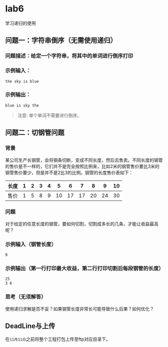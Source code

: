 # lab6
学习递归的使用
## 问题一：字符串倒序（无需使用递归）
### 问题描述：给定一个字符串，将其中的单词进行倒序打印
### 示例输入：
```
the sky is blue
```
### 示例输出：
```
blue is sky the
```
> 注意: 单个单词不需要进行倒序。

## 问题二：切钢管问题
### 背景 
某公司生产长钢管，会将钢条切断，变成不同长度，然后去售卖。不同长度的钢管的售价是不一样的，它们并不是完全按照比例来，比如2米的钢管售价要比3米的钢管售价要少，但是并不是2比3的比例。钢管的长度售价表如下：

|长度|1|2|3|4|5|6|7|8|9|10|
|-|-|-|-|-|-|-|-|-|-|-
|售价|1|5|8|9|10|17|17|20|24|30|

### 问题
对于给定的任意长度的钢管，要如何切割，切割成多长的几条，才能让收益最高呢？
### 示例输入（钢管长度）
```
9
```
### 示例输出（第一行打印最大收益，第二行打印切割后每段钢管的长度）
```
25
3 6
```
### 思考（无须解答）
使用递归求解是否不妥？如果钢管长度非常长可能导致什么后果？如何优化？
## DeadLine与上传
在```11月11日```之前将整个工程打包上传至ftp对应目录下。

